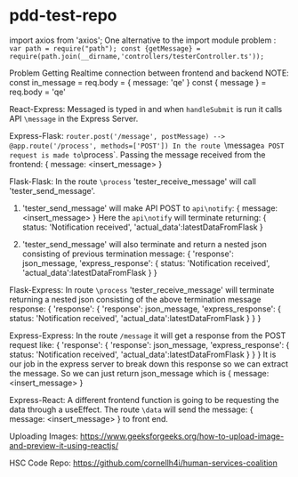 # pdd-test-repo
import axios from 'axios';
One alternative to the import module problem : 
  ` var path = require("path");
    const {getMessage} = require(path.join(__dirname,'controllers/testerController.ts'));`
  
Problem Getting Realtime connection between frontend and backend 
NOTE:
const in_message = req.body = { message: 'qe' }
const { message } = req.body = 'qe'

React-Express: Messaged is typed in and when `handleSubmit` is run it calls API `\message` in the Express Server. 

Express-Flask: `router.post('/message', postMessage) --> @app.route('/process', methods=['POST'])
In the route `\message` a POST request is made to `\process`. Passing the message received from the frontend:  { message: <insert_message> }

Flask-Flask: In the route `\process` 'tester_receive_message' will call 'tester_send_message'.
  1. 'tester_send_message' will make API POST to `api\notify`: { message: <insert_message> }
  Here the `api\notify` will terminate returning: 
  { status: 'Notification received', 'actual_data':latestDataFromFlask }

  2. 'tester_send_message' will also terminate and return a nested json consisting of previous termination message: 
  { 'response': json_message, 
    'express_response': { status: 'Notification received', 'actual_data':latestDataFromFlask }
  }
                  
Flask-Express: In route `\process` 'tester_receive_message' will terminate returning a nested json consisting of the above termination message response:
{ 'response': { 'response': json_message, 
                'express_response': { status: 'Notification received',                  'actual_data':latestDataFromFlask }
              }
}

Express-Express: In the route `/message` it will get a response from the POST request like:
{ 'response': { 'response': json_message, 
                'express_response': { status: 'Notification received',                  'actual_data':latestDataFromFlask }
              }
}
It is our job in the express server to break down this response so we can extract the message. So we can just return json_message  which is { message: <insert_message> } 

Express-React: A different frontend function is going to be requesting the data through a useEffect. The route `\data` will send the message: { message: <insert_message> } to front end.

Uploading Images: https://www.geeksforgeeks.org/how-to-upload-image-and-preview-it-using-reactjs/

HSC Code Repo: https://github.com/cornellh4i/human-services-coalition